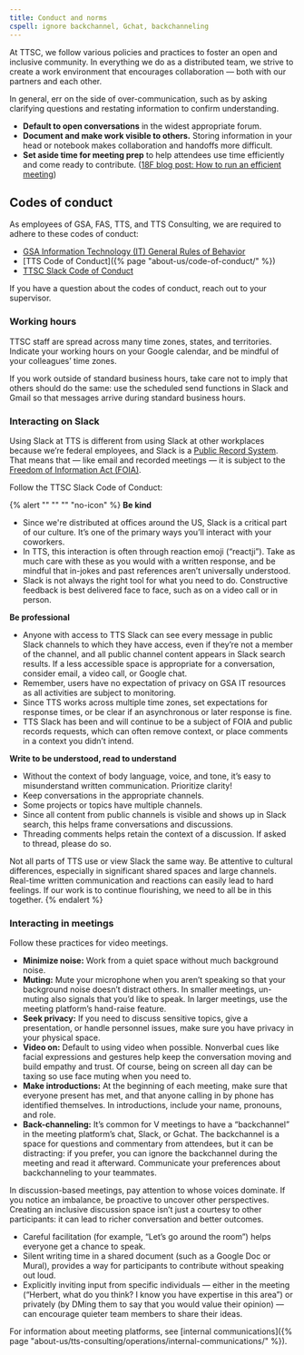 ```yaml
---
title: Conduct and norms
cspell: ignore backchannel, Gchat, backchanneling
---
```


At TTSC, we follow various policies and practices to foster an open and inclusive community. In everything we do as a distributed team, we strive to create a work environment that encourages collaboration — both with our partners and each other.

In general, err on the side of over-communication, such as by asking clarifying questions and restating information to confirm understanding.

- **Default to open conversations** in the widest appropriate forum.
- **Document and make work visible to others.** Storing information in your head or notebook makes collaboration and handoffs more difficult.
- **Set aside time for meeting prep** to help attendees use time efficiently and come ready to contribute. ([18F blog post: How to run an efficient meeting](https://18f.gsa.gov/2016/12/14/how-to-run-an-efficient-meeting/))

## Codes of conduct

As employees of GSA, FAS, TTS, and TTS Consulting, we are required to adhere to these codes of conduct:

- [GSA Information Technology (IT) General Rules of Behavior](https://insite.gsa.gov/directives-library/gsa-information-technology-it-general-rules-of-behavior-4)
- [TTS Code of Conduct]({% page "about-us/code-of-conduct/" %})
- [TTSC Slack Code of Conduct](#interacting-on-slack)

If you have a question about the codes of conduct, reach out to your supervisor.

### Working hours

TTSC staff are spread across many time zones, states, and territories. Indicate your working hours on your Google calendar, and be mindful of your colleagues’ time zones.

 If you work outside of standard business hours, take care not to imply that others should do the same: use the scheduled send functions in Slack and Gmail so that messages arrive during standard business hours.

### Interacting on Slack

Using Slack at TTS is different from using Slack at other workplaces because we’re federal employees, and Slack is a [Public Record System](https://insite.gsa.gov/employee-resources/directives-forms-and-regulations/records-and-information-management/search-gsas-record-schedules). That means that — like email and recorded meetings — it is subject to the [Freedom of Information Act (FOIA)](https://www.foia.gov/).

Follow the TTSC Slack Code of Conduct:

{% alert "" "" "" "no-icon" %}
  **Be kind**

  - Since we're distributed at offices around the US, Slack is a critical part of our culture. It’s one of the primary ways you’ll interact with your coworkers.
  - In TTS, this interaction is often through reaction emoji (“reactji”). Take as much care with these as you would with a written response, and be mindful that in-jokes and past references aren’t universally understood.
  - Slack is not always the right tool for what you need to do. Constructive feedback is best delivered face to face, such as on a video call or in person.

  **Be professional**

  - Anyone with access to TTS Slack can see every message in public Slack channels to which they have access, even if they’re not a member of the channel, and all public channel content appears in Slack search results. If a less accessible space is appropriate for a conversation, consider email, a video call, or Google chat.
  - Remember, users have no expectation of privacy on GSA IT resources as all activities are subject to monitoring.
  - Since TTS works across multiple time zones, set expectations for response times, or be clear if an asynchronous or later response is fine.
  - TTS Slack has been and will continue to be a subject of FOIA and public records requests, which can often remove context, or place comments in a context you didn’t intend.

  **Write to be understood, read to understand**

  - Without the context of body language, voice, and tone, it’s easy to misunderstand written communication. Prioritize clarity!
  - Keep conversations in the appropriate channels.
  - Some projects or topics have multiple channels.
  - Since all content from public channels is visible and shows up in Slack search, this helps frame conversations and discussions.
  - Threading comments helps retain the context of a discussion. If asked to thread, please do so.

  Not all parts of TTS use or view Slack the same way. Be attentive to cultural differences, especially in significant shared spaces and large channels. Real-time written communication and reactions can easily lead to hard feelings. If our work is to continue flourishing, we need to all be in this together.
{% endalert %}

### Interacting in meetings

Follow these practices for video meetings.

- **Minimize noise:** Work from a quiet space without much background noise.
- **Muting:** Mute your microphone when you aren’t speaking so that your background noise doesn’t distract others. In smaller meetings, un-muting also signals that you’d like to speak. In larger meetings, use the meeting platform’s hand-raise feature.
- **Seek privacy:** If you need to discuss sensitive topics, give a presentation, or handle personnel issues, make sure you have privacy in your physical space.
- **Video on:** Default to using video when possible. Nonverbal cues like facial expressions and gestures help keep the conversation moving and build empathy and trust. Of course, being on screen all day can be taxing so use face muting when you need to.
- **Make introductions:** At the beginning of each meeting, make sure that everyone present has met, and that anyone calling in by phone has identified themselves. In introductions, include your name, pronouns, and role.
- **Back-channeling:** It’s common for V meetings to have a “backchannel” in the meeting platform’s chat, Slack, or Gchat. The backchannel is a space for questions and commentary from attendees, but it can be distracting: if you prefer, you can ignore the backchannel during the meeting and read it afterward. Communicate your preferences about backchanneling to your teammates.

In discussion-based meetings, pay attention to whose voices dominate. If you notice an imbalance, be proactive to uncover other perspectives. Creating an inclusive discussion space isn’t just a courtesy to other participants: it can lead to richer conversation and better outcomes.

- Careful facilitation (for example, “Let’s go around the room”) helps everyone get a chance to speak.
- Silent writing time in a shared document (such as a Google Doc or Mural), provides a way for participants to contribute without speaking out loud.
- Explicitly inviting input from specific individuals — either in the meeting (“Herbert, what do you think? I know you have expertise in this area”) or privately (by DMing them to say that you would value their opinion) — can encourage quieter team members to share their ideas.

For information about meeting platforms, see [internal communications]({% page "about-us/tts-consulting/operations/internal-communications/" %}).
